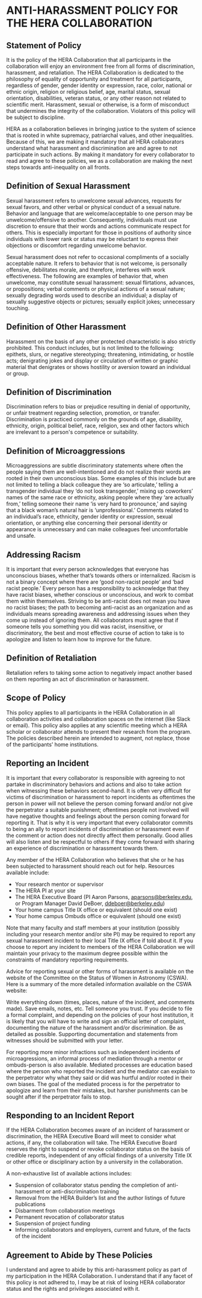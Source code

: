 # ANTI-HARASSMENT POLICY FOR THE HERA COLLABORATION

## Statement of Policy

It is the policy of the HERA Collaboration that all participants in the collaboration will enjoy an environment free from all forms of discrimination, harassment, and retaliation. The HERA Collaboration is dedicated to the philosophy of equality of opportunity and treatment for all participants, regardless of gender, gender identity or expression, race, color, national or ethnic origin, religion or religious belief, age, marital status, sexual orientation, disabilities, veteran status, or any other reason not related to scientific merit. Harassment, sexual or otherwise, is a form of misconduct that undermines the integrity of the collaboration. Violators of this policy will be subject to discipline.

HERA as a collaboration believes in bringing justice to the system of science that is rooted in white supremacy, patriarchal values, and other inequalities. Because of this, we are making it mandatory that all HERA collaborators understand what harassment and discrimination are and agree to not participate in such actions. By making it mandatory for every collaborator to read and agree to these policies, we as a collaboration are making the next steps towards anti-inequality on all fronts.  

## Definition of Sexual Harassment

Sexual harassment refers to unwelcome sexual advances, requests for sexual favors, and other verbal or physical conduct of a sexual nature. Behavior and language that are welcome/acceptable to one person may be unwelcome/offensive to another. Consequently, individuals must use discretion to ensure that their words and actions communicate respect for others. This is especially important for those in positions of authority since individuals with lower rank or status may be reluctant to express their objections or discomfort regarding unwelcome behavior.

Sexual harassment does not refer to occasional compliments of a socially acceptable nature. It refers to behavior that is not welcome, is personally offensive, debilitates morale, and therefore, interferes with work effectiveness. The following are examples of behavior that, when unwelcome, may constitute sexual harassment: sexual flirtations, advances, or propositions; verbal comments or physical actions of a sexual nature; sexually degrading words used to describe an individual; a display of sexually suggestive objects or pictures; sexually explicit jokes; unnecessary touching.

## Definition of Other Harassment

Harassment on the basis of any other protected characteristic is also strictly prohibited. This conduct includes, but is not limited to the following: epithets, slurs, or negative stereotyping; threatening, intimidating, or hostile acts; denigrating jokes and display or circulation of written or graphic material that denigrates or shows hostility or aversion toward an individual or group.

## Definition of Discrimination

Discrimination refers to bias or prejudice resulting in denial of opportunity, or unfair treatment regarding selection, promotion, or transfer. Discrimination is practiced commonly on the grounds of age, disability, ethnicity, origin, political belief, race, religion, sex and other factors which are irrelevant to a person's competence or suitability.

## Definition of Microaggressions

Microaggressions are subtle discriminatory statements where often the people saying them are well-intentioned and do not realize their words are rooted in their own unconscious bias. Some examples of this include but are not limited to telling a black colleague they are ‘so articulate,’ telling a transgender individual they ‘do not look transgender,’ mixing up coworkers’ names of the same race or ethnicity, asking people where they ‘are actually from,’ telling someone their name ‘is very hard to pronounce,’ and saying that a black woman’s natural hair is ‘unprofessional.’ Comments related to an individual’s race, ethnicity, gender identity or expression, sexual orientation, or anything else concerning their personal identity or appearance is unnecessary and can make colleagues feel uncomfortable and unsafe.
## Addressing Racism

It is important that every person acknowledges that everyone has unconscious biases, whether that’s towards others or internalized. Racism is not a binary concept where there are ‘good non-racist people’ and ‘bad racist people.’ Every person has a responsibility to acknowledge that they have racist biases, whether conscious or unconscious, and work to combat them within themselves. Striving to be anti-racist does not mean you have no racist biases; the path to becoming anti-racist as an organization and as individuals means spreading awareness and addressing issues when they come up instead of ignoring them. All collaborators must agree that if someone tells you something you did was racist, insensitive, or discriminatory, the best and most effective course of action to take is to apologize and listen to learn how to improve for the future.

## Definition of Retaliation

Retaliation refers to taking some action to negatively impact another based on them reporting an act of discrimination or harassment.

## Scope of Policy

This policy applies to all participants in the HERA Collaboration in all collaboration activities and collaboration spaces on the internet (like Slack or email). This policy also applies at any scientific meeting which a HERA scholar or collaborator attends to present their research from the program.  The policies described herein are intended to augment, not replace, those of the participants’ home institutions.

## Reporting an Incident

It is important that every collaborator is responsible with agreeing to not partake in discriminatory behaviors and actions and also to take action when witnessing these behaviors second-hand. It is often very difficult for victims of discrimination or harassment to report incidents as oftentimes the person in power will not believe the person coming forward and/or not give the perpetrator a suitable punishment; oftentimes people not involved will have negative thoughts and feelings about the person coming forward for reporting it. That is why it is very important that every collaborator commits to being an ally to report incidents of discrimination or harassment even if the comment or action does not directly affect them personally. Good allies will also listen and be respectful to others if they come forward with sharing an experience of discrimination or harassment towards them.

Any member of the HERA Collaboration who believes that she or he has been subjected to harassment should reach out for help. Resources available include:

 - Your research mentor or supervisor
 - The HERA PI at your site
 - The HERA Executive Board (PI Aaron Parsons, aparsons@berkeley.edu, or Program Manager David DeBoer, ddeboer@berkeley.edu)
 - Your home campus Title IX office or equivalent (should one exist)
 - Your home campus Ombuds office or equivalent (should one exist)

Note that many faculty and staff members at your institution (possibly including your research mentor and/or site PI) may be required to report any sexual harassment incident to their local Title IX office if told about it. If you choose to report any incident to members of the HERA Collaboration we will maintain your privacy to the maximum degree possible within the constraints of mandatory reporting requirements.

Advice for reporting sexual or other forms of harassment is available on the website of the Committee on the Status of Women in Astronomy (CSWA). Here is a summary of the more detailed information available on the CSWA website:

Write everything down (times, places, nature of the incident, and comments made). Save emails, notes, etc. Tell someone you trust. If you decide to file a formal complaint, and depending on the policies of your host institution, it is likely that you will have to write and sign an official letter of complaint, documenting the nature of the harassment and/or discrimination. Be as detailed as possible. Supporting documentation and statements from witnesses should be submitted with your letter.

For reporting more minor infractions such as independent incidents of microagressions, an informal process of mediation through a mentor or ombuds-person is also available. Mediated processes are education based where the person who reported the incident and the mediator can explain to the perpetrator why what they said or did was hurtful and/or rooted in their own biases. The goal of the mediated process is for the perpetrator to apologize and learn from their mistakes, but harsher punishments can be sought after if the perpetrator fails to stop.


## Responding to an Incident Report

If the HERA Collaboration becomes aware of an incident of harassment or discrimination, the HERA Executive Board will meet to consider what actions, if any, the collaboration will take.  The HERA Executive Board reserves the right to suspend or revoke collaborator status on the basis of credible reports, independent of any official findings of a university Title IX or other office or disciplinary action by a university in the collaboration.

A non-exhaustive list of available actions includes:

 - Suspension of collaborator status pending the completion of anti-harassment or anti-discrimination training
 - Removal from the HERA Builder’s list and the author listings of future publications
 - Disbarment from collaboration meetings
 - Permanent revocation of collaborator status
 - Suspension of project funding
 - Informing collaborators and employers, current and future, of the facts of the incident

## Agreement to Abide by These Policies

I understand and agree to abide by this anti-harassment policy as part of my participation in the HERA Collaboration. I understand that if any facet of this policy is not adhered to, I may be at risk of losing HERA collaborator status and the rights and privileges associated with it.
